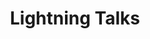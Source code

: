 ---
permalink: none
slug: lightning-talks

title: Lightning Talks
type: Misc
category:
time: "13:00"
time_slot: "13:00"
duration: 60
room: Impact Hub DC
speakers:
  - Bryan Duncan
  - Jamon Van Den Hoek
  - Shay Strong
  - Tim Wallace

description: 
---